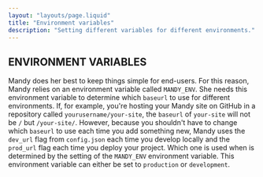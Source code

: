 ```yaml
---
layout: "layouts/page.liquid"
title: "Environment variables"
description: "Setting different variables for different environments."
---
```


## ENVIRONMENT VARIABLES

Mandy does her best to keep things simple for end-users. For this reason, Mandy relies on an environment variable called `MANDY_ENV`. She needs this environment variable to determine which `baseurl` to use for different environments. If, for example, you're hosting your Mandy site on GitHub in a repository called `yourusername/your-site`, the `baseurl` of `your-site` will not be `/` but `/your-site/`. However, because you shouldn't have to change which `baseurl` to use each time you add something new, Mandy uses the `dev_url` flag from `config.json` each time you develop locally and the `prod_url` flag each time you deploy your project. Which one is used when is determined by the setting of the `MANDY_ENV` environment variable. This environment variable can either be set to `production` or `development`.